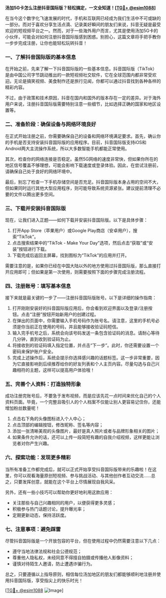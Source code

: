 **汤加5G卡怎么注册抖音国际版？轻松搞定，一文全知道！[[TG💪+ @esim1088](https://t.me/s/esim1088)]**

在当今这个数字化飞速发展的时代，手机和互联网已经成为我们生活中不可或缺的一部分。而对于喜欢分享生活点滴、记录美好瞬间的朋友们来说，抖音无疑是最受欢迎的短视频平台之一。然而，对于一些海外用户而言，尤其是使用汤加5G卡的小伙伴，可能会对如何注册抖音国际版感到困惑。别担心，这篇文章将手把手教你一步步完成注册，让你也能轻松玩转抖音！

### 一、了解抖音国际版的基本信息

在开始之前，先来了解一下抖音国际版的一些基本信息。抖音国际版（TikTok）是由中国公司字节跳动推出的一款短视频社交软件，它在全球范围内都非常受欢迎。无论是搞笑视频、美食制作还是旅行见闻，你都可以通过抖音找到各种各样的精彩内容。

不过，由于政策和技术原因，抖音在国内和国外的版本存在一定的差异。对于海外用户来说，注册抖音国际版需要特别注意一些细节，比如选择正确的国家和地区设置等。

### 二、准备阶段：确保设备与网络环境良好

在正式开始注册之前，你需要确保自己的设备和网络环境满足要求。首先，确认你的手机是否支持安装抖音国际版的应用程序。目前，抖音国际版支持iOS和Android两大主流操作系统，所以大多数智能手机都能正常使用。

其次，检查你的网络连接是否稳定。虽然5G网络的速度非常快，但如果你所在的地区信号覆盖不够理想，可能会影响下载速度或登录体验。因此，在尝试注册前，请确保自己处于良好的网络环境中。

最后，别忘了检查一下手机存储空间是否充足。抖音国际版本身占用的空间不大，但如果同时运行其他大型应用程序，则可能导致系统资源紧张。建议提前清理不必要的文件以腾出更多空间。

### 三、下载并安装抖音国际版

现在，让我们进入正题——如何下载并安装抖音国际版。以下是具体步骤：

1. 打开App Store（苹果用户）或Google Play商店（安卓用户），搜索“TikTok”。
2. 点击搜索结果中的“TikTok - Make Your Day”选项，然后点击“获取”或“安装”按钮进行下载。
3. 下载完成后返回主屏幕，找到图标为“TikTok”的应用并打开。

需要注意的是，如果你已经在中国大陆以外的地方使用过抖音国际版，那么直接打开应用即可；但如果是第一次使用，则需要按照下面的步骤完成注册流程。

### 四、注册账号：填写基本信息

接下来就是最关键的一步了——注册抖音国际版账号。以下是详细的操作指南：

1. 打开刚刚安装好的抖音国际版应用后，你会看到欢迎界面以及登录/注册按钮。点击“注册”按钮开始新用户的创建过程。
2. 在弹出的页面中，你需要输入手机号码作为账号名。请注意，这里的手机号必须是你当前正在使用的号码，并且能够接收验证码短信。
3. 输入完手机号之后，系统会向该号码发送一条包含验证码的消息。请耐心等待几分钟，直到收到验证码为止。
4. 将接收到的验证码填入指定位置，并点击“下一步”。此时，你还需要设置一个密码来保护账户安全。
5. 完成上述操作后，系统会提示你选择感兴趣的话题标签。这一步非常重要，因为它直接影响到后续推荐给你的好友列表和个人主页内容。尽量勾选与自己兴趣相符的主题，这样可以提高用户体验哦！

### 五、完善个人资料：打造独特形象

成功注册完账号后，不要急于发布视频，而是应该先花一点时间来优化自己的个人资料页面。毕竟，一个完整且吸引人的个人档案不仅能让别人更容易记住你，还能增加粉丝数量呢！

1. 点击右下角的头像图标进入个人中心；
2. 点击顶部的编辑按钮，修改昵称、签名等内容；
3. 添加一张清晰美观的头像图片，最好是真人照片或者与品牌形象相关的图片；
4. 如果条件允许的话，还可以上传一段简短有趣的自我介绍视频，这样更能让浏览者对你产生兴趣。

### 六、探索功能：发现更多精彩

当所有准备工作都完成后，就可以正式开始享受抖音国际版带来的乐趣啦！在这里，你可以观看海量原创短视频、参与挑战活动、与其他创作者互动交流……总之，只要发挥创意，就能在这个平台上尽情展现自我风采。

另外，还有一些小技巧可以帮助你更好地利用这款应用：
- 关注那些与自己兴趣相同的用户，以便获得更多灵感；
- 积极参与热门话题讨论，提升曝光率；
- 定期更新动态，保持活跃度。

### 七、注意事项：避免踩雷

尽管抖音国际版是一个开放包容的平台，但在使用过程中仍然需要注意以下几点：
- 遵守当地法律法规和社会公德规范；
- 尊重他人隐私权，未经同意不得擅自拍摄或传播他人影像资料；
- 谨慎对待陌生人邀请，防止遭遇诈骗行为。

总之，只要遵循以上指导原则，相信每位汤加地区的朋友们都能够顺利地注册并使用抖音国际版，享受指尖上的快乐时光！

[[TG💪+ @esim1088](https://t.me/s/esim1088) ![Image](https://i.postimg.cc/4NQfJmqS/Snipaste-2025-05-13-00-14-12.png)]